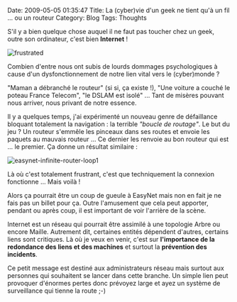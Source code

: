 Date: 2009-05-05 01:35:47
Title: La (cyber)vie d'un geek ne tient qu'à un fil ... ou un routeur
Category: Blog
Tags: Thoughts

S'il y a bien quelque chose auquel il ne faut pas toucher chez un geek, outre son ordinateur, c'est bien **Internet** !

![frustrated]({attach}frustrated_1.jpg)

Combien d'entre nous ont subis de lourds dommages psychologiques à cause d'un dysfonctionnement de notre lien vital vers le (cyber)monde ?

"Maman a débranché le routeur" (si si, ça existe !), "Une voiture a couché le poteau France Telecom", "le DSLAM est isolé" ... Tant de misères pouvant nous arriver, nous privant de notre essence.

Il y a quelques temps, j'ai expérimenté un nouveau genre de défaillance bloquant totalement la navigation : la terrible _"boucle de routage"_. Le but du jeu ? Un routeur s'emmêle les pinceaux dans ses routes et envoie les paquets au mauvais routeur ... Ce dernier les renvoie au bon routeur qui est ... le premier. Ça donne un résultat similaire :

![easynet-infinite-router-loop1]({attach}easynet-infinite-router-loop1.jpg)

Là où c'est totalement frustrant, c'est que techniquement la connexion fonctionne ... Mais voilà !

Alors ça pourrait être un coup de gueule à EasyNet mais non en fait je ne fais pas un billet pour ça. Outre l'amusement que cela peut apporter, pendant ou après coup, il est important de voir l'arrière de la scène.

Internet est un réseau qui pourrait être assimilé à une topologie Arbre ou encore Maille. Autrement dit, certaines entités dépendent d'autres, certains liens sont critiques. Là où je veux en venir, c'est sur **l'importance de la redondance des liens et des machines** et surtout la **prévention des incidents**.

Ce petit message est destiné aux administrateurs réseau mais surtout aux personnes qui souhaitent se lancer dans cette branche. Un simple lien peut provoquer d'énormes pertes donc prévoyez large et ayez un système de surveillance qui tienne la route ;-)

